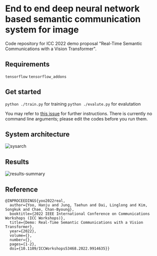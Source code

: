 # End to end deep neural network based semantic communication system for image

Code repository for ICC 2022 demo proposal "Real-Time Semantic Communications with a Vision Transformer".

## Requirements
`tensorflow`
`tensorflow_addons`

## Get started
`python ./train.py` for training
`python ./evalute.py` for evalutation

You may refer to [this issue](https://github.com/kmsiapps/e2e-dnn-comm-for-image/issues/2) for further instructions.
There is currently no command line arguments; please edit the codes before you run them.


## System architecture
![sysarch](https://user-images.githubusercontent.com/23615360/155274350-3c9cf90f-cef4-4e1c-8e88-cbb0284b1923.png)

## Results
![results-summary](https://user-images.githubusercontent.com/23615360/155274345-82ef6780-9e48-4a9f-9cff-923d68556dca.png)

## Reference

```
@INPROCEEDINGS{yoo2022real,
  author={Yoo, Hanju and Jung, Taehun and Dai, Linglong and Kim, Songkuk and Chae, Chan-Byoung},
  booktitle={2022 IEEE International Conference on Communications Workshops (ICC Workshops)}, 
  title={Demo: Real-Time Semantic Communications with a Vision Transformer}, 
  year={2022},
  volume={},
  number={},
  pages={1-2},
  doi={10.1109/ICCWorkshops53468.2022.9914635}}
```
